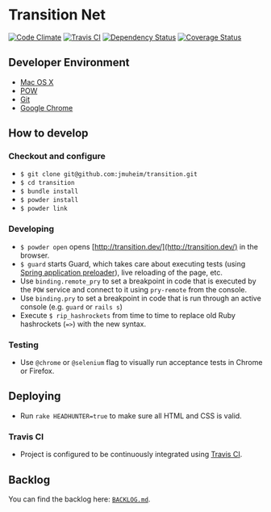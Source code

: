 # Transition Net

[![Code Climate](https://codeclimate.com/github/jmuheim/base.png)](https://codeclimate.com/github/jmuheim/base)
[![Travis CI](https://api.travis-ci.org/jmuheim/base.png)](https://travis-ci.org/jmuheim/base)
[![Dependency Status](https://gemnasium.com/jmuheim/base.png)](https://gemnasium.com/jmuheim/base)
[![Coverage Status](https://coveralls.io/repos/jmuheim/base/badge.png)](https://coveralls.io/r/jmuheim/base)

## Developer Environment

- [Mac OS X](http://www.apple.com/osx/)
- [POW](http://pow.cx/)
- [Git](http://git-scm.com/)
- [Google Chrome](https://www.google.com/intl/en/chrome/browser/)

## How to develop

### Checkout and configure

- `$ git clone git@github.com:jmuheim/transition.git`
- `$ cd transition`
- `$ bundle install`
- `$ powder install`
- `$ powder link`

### Developing

- `$ powder open` opens [http://transition.dev/](http://transition.dev/) in the browser.
- `$ guard` starts Guard, which takes care about executing tests (using [Spring application preloader](https://github.com/jonleighton/spring)), live reloading of the page, etc.
- Use `binding.remote_pry` to set a breakpoint in code that is executed by the `POW` service and connect to it using `pry-remote` from the console.
- Use `binding.pry` to set a breakpoint in code that is run through an active console (e.g. `guard` or `rails s`)
- Execute `$ rip_hashrockets` from time to time to replace old Ruby hashrockets (`=>`) with the new syntax.

### Testing

- Use `@chrome` or `@selenium` flag to visually run acceptance tests in Chrome or Firefox.

## Deploying

- Run `rake HEADHUNTER=true` to make sure all HTML and CSS is valid.

### Travis CI

- Project is configured to be continuously integrated using [Travis CI](https://travis-ci.org/jmuheim/transition).

## Backlog

You can find the backlog here: [`BACKLOG.md`](./BACKLOG.md).

